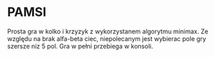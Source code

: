 # PAMSI
Prosta gra w kolko i krzyzyk z wykorzystanem algorytmu minimax. Ze względu na brak alfa-beta ciec, niepolecanym jest wybierac pole gry szersze niz 5 pol. Gra w pełni przebiega w konsoli.
